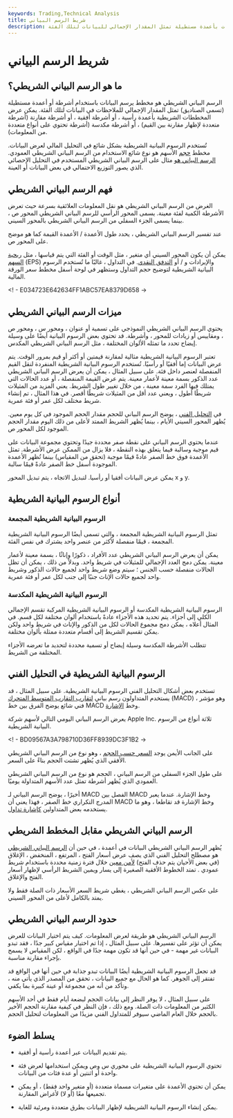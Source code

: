 ```yaml
---
keywords: Trading,Technical Analysis
title: شريط الرسم البياني
description: الرسم البياني الشريطي هو مخطط يرسم البيانات بأعمدة مستطيلة تمثل المقدار الإجمالي للبيانات لتلك الفئة.
---
```


# شريط الرسم البياني
## ما هو الرسم البياني الشريطي؟

الرسم البياني الشريطي هو مخطط يرسم البيانات باستخدام أشرطة أو أعمدة مستطيلة (تسمى الصناديق) تمثل المقدار الإجمالي للملاحظات في البيانات لتلك الفئة. يمكن عرض المخططات الشريطية بأعمدة رأسية ، أو أشرطة أفقية ، أو أشرطة مقارنة (أشرطة متعددة لإظهار مقارنة بين القيم) ، أو أشرطة مكدسة (أشرطة تحتوي على أنواع متعددة من المعلومات).

تُستخدم الرسوم البيانية الشريطية بشكل شائع في التحليل المالي لعرض البيانات. مخطط [حجم](/volume) الأسهم هو نوع شائع الاستخدام من الرسم البياني الشريطي العمودي. [الرسم البياني هو](/histogram) مثال على الرسم البياني الشريطي المستخدم في التحليل الإحصائي الذي يصور التوزيع الاحتمالي في بعض البيانات أو العينة.

## فهم الرسم البياني الشريطي

الغرض من الرسم البياني الشريطي هو نقل المعلومات العلائقية بسرعة حيث تعرض الأشرطة الكمية لفئة معينة. يسمى المحور الرأسي للرسم البياني الشريطي المحور ص ، بينما يسمى الجزء السفلي من الرسم البياني الشريطي بالمحور السيني.

عند تفسير الرسم البياني الشريطي ، يحدد طول الأعمدة / الأعمدة القيمة كما هو موضح على المحور ص.

يمكن أن يكون المحور السيني أي متغير ، مثل الوقت أو الفئة التي يتم قياسها ، مثل [ربحية السهم](/eps) (EPS) والإيرادات و / أو [التدفق النقدي](/cashflow). في التداول ، غالبًا ما تُستخدم الرسوم البيانية الشريطية لتوضيح حجم التداول وستظهر في لوحة أسفل مخطط سعر الورقة المالية.

<! - E034723E642634FF1ABC57EA8379D658 ->

## ميزات الرسم البياني الشريطي

يحتوي الرسم البياني الشريطي النموذجي على تسمية أو عنوان ، ومحور س ، ومحور ص ، ومقاييس أو زيادات للمحور ، وأشرطة. قد تحتوي بعض الرسوم البيانية أيضًا على وسيلة إيضاح تحدد ما تمثله الألوان المختلفة ، مثل الرسم البياني الشريطي المكدس.

تعتبر الرسوم البيانية الشريطية مثالية لمقارنة قيمتين أو أكثر أو قيم بمرور الوقت. يتم عرض البيانات إما أفقيًا أو رأسيًا. تُستخدم الرسوم البيانية الشريطية المنفردة لنقل القيم المنفصلة لعنصر داخل فئة. على سبيل المثال ، يمكن أن يعرض الرسم البياني الشريطي عدد الذكور بسمة معينة لأعمار معينة. يتم عرض القيمة المنفصلة ، أو عدد الحالات التي يمتلك فيها الفرد سمة معينة ، من خلال تغيير طول الشريط. يعني المزيد من المثيلات شريطًا أطول ، ويعني عدد أقل من المثيلات شريطًا أقصر. في هذا المثال ، تم إنشاء شريط مختلف لكل عمر أو فئة عمرية.

في [التحليل الفني](/technicalanalysis) ، يوضح الرسم البياني للحجم مقدار الحجم الموجود في كل يوم معين. يُظهر المحور السيني الأيام ، بينما يُظهر الشريط الممتد لأعلى من ذلك اليوم مقدار الحجم الموجود لكل المحور ص.

عندما يحتوي الرسم البياني على نقطة صفر محددة جيدًا وتحتوي مجموعة البيانات على قيم موجبة وسالبة فيما يتعلق بهذه النقطة ، فلا يزال من الممكن عرض الأشرطة. تمثل الأعمدة فوق خط الصفر عادةً قيمًا موجبة (تحقق من المقياس) بينما تُظهر الأعمدة الموجودة أسفل خط الصفر عادةً قيمًا سالبة.

يمكن عرض البيانات أفقيا أو رأسيا. لتبديل الاتجاه ، يتم تبديل المحور x و y.

## أنواع الرسوم البيانية الشريطية

### الرسوم البيانية الشريطية المجمعة

تمثل الرسوم البيانية الشريطية المجمعة ، والتي تسمى أيضًا الرسوم البيانية الشريطية المجمعة ، قيمًا منفصلة لأكثر من عنصر واحد يشترك في نفس الفئة.

يمكن أن يعرض الرسم البياني الشريطي عدد الأفراد ، ذكورًا وإناثًا ، بسمة معينة لأعمار معينة. يمكن دمج العدد الإجمالي للمثيلات في شريط واحد. وبدلاً من ذلك ، يمكن أن تظل الحالات منفصلة حسب الجنس ؛ سيتم وضع شريط واحد لجميع حالات الذكور وشريط واحد لجميع حالات الإناث جنبًا إلى جنب لكل عمر أو فئة عمرية.

### الرسوم البيانية الشريطية المكدسة

الرسوم البيانية الشريطية المكدسة أو الرسوم البيانية الشريطية المركبة تقسم الإجمالي الكلي إلى أجزاء. يتم تحديد هذه الأجزاء عادةً باستخدام ألوان مختلفة لكل قسم. في المثال أعلاه ، يمكن دمج مجموع الحالات لكل من الذكور والإناث في شريط واحد ولكن يمكن تقسيم الشريط إلى أقسام متعددة ممثلة بألوان مختلفة.

تتطلب الأشرطة المكدسة وسيلة إيضاح أو تسمية محددة لتحديد ما تعرضه الأجزاء المختلفة من الشريط.

## الرسوم البيانية الشريطية في التحليل الفني

تستخدم بعض أشكال التحليل الفني الرسوم البيانية الشريطية. على سبيل المثال ، قد يستخدم المتداولون رسم بياني [لتقارب التقارب المتوسط المتحرك](/macd) (MACD) ، وهو مؤشر فني شائع يوضح الفرق بين خط MACD وخط [الإشارة](/signal_line).

يعرض الرسم البياني اليومي التالي لأسهم شركة Apple Inc. ثلاثة أنواع من الرسوم البيانية الشريطية.

<! - BD09567A3A798710D36FF8939DC3F1B2 ->

على الجانب الأيمن يوجد [السعر حسب الحجم](/pricebyvolume) ، وهو نوع من الرسم البياني الشريطي الأفقي الذي يُظهر تشتت الحجم بناءً على السعر.

على طول الجزء السفلي من الرسم البياني ، الحجم هو نوع من الرسم البياني الشريطي العمودي الذي يُظهر أشرطة تمثل عدد الأسهم المتداولة يوميًا.

أخيرًا ، يوضح الرسم البياني لـ MACD الفصل بين MACD وخط الإشارة. عندما يعبر المدرج التكراري خط الصفر ، فهذا يعني أن MACD وخط الإشارة قد تقاطعا ، وهو ما يستخدمه بعض المتداولين [كإشارة تداول](/trade-signal).

## الرسم البياني الشريطي مقابل المخطط الشريطي

يُظهر الرسم البياني الشريطي البيانات في أعمدة ، في حين أن [الرسم البياني الشريطي](/barchart) هو مصطلح التحليل الفني الذي يصف عرض أسعار الفتح ، المرتفع ، المنخفض ، الإغلاق (في بعض الأحيان يتم حذف الفتح) [لأمن معين](/security) خلال فترة زمنية محددة باستخدام شريط عمودي . تمتد الخطوط الأفقية الصغيرة إلى يسار ويمين الشريط الرأسي لإظهار أسعار الفتح والإغلاق.

على عكس الرسم البياني الشريطي ، يغطي شريط السعر الأسعار ذات الصلة فقط ولا يمتد بالكامل لأعلى من المحور السيني.

## حدود الرسم البياني الشريطي

الرسم البياني الشريطي هو طريقة لعرض المعلومات. كيف يتم اختيار البيانات للعرض يمكن أن تؤثر على تفسيرها. على سبيل المثال ، إذا تم اختيار مقياس كبير جدًا ، فقد تبدو البيانات غير مهمة - في حين أنها قد تكون مهمة جدًا في الواقع ، لكن المقياس لا يسمح بإجراء مقارنة مناسبة.

قد تجعل الرسوم البيانية الشريطية أيضًا البيانات تبدو جذابة في حين أنها في الواقع قد تفتقر إلى الجوهر. كما هو الحال مع جميع البيانات ، تحقق من المصدر الذي يأتي منه ، وتأكد من أنه من مجموعة أو عينة كبيرة بما يكفي.

على سبيل المثال ، لا يوفر النظر إلى بيانات الحجم لبضعة أيام فقط في أحد الأسهم الكثير من المعلومات ذات الصلة. ومع ذلك ، فإن النظر في كيفية مقارنة الحجم الأخير بالحجم خلال العام الماضي سيوفر للمتداول الفني مزيدًا من المعلومات لتحليل الحجم.

## يسلط الضوء

- يتم تقديم البيانات عبر أعمدة رأسية أو أفقية.

- تحتوي الرسوم البيانية الشريطية على محوري س وص ويمكن استخدامها لعرض فئة واحدة أو اثنتين أو عدة فئات من البيانات.

- يمكن أن تحتوي الأعمدة على متغيرات مسماة متعددة (أو متغير واحد فقط) ، أو يمكن تجميعها معًا (أو لا) لأغراض المقارنة.

- يمكن إنشاء الرسوم البيانية الشريطية لإظهار البيانات بطرق متعددة ومرئية للغاية.

